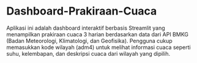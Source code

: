 # Dashboard-Prakiraan-Cuaca
Aplikasi ini adalah dashboard interaktif berbasis Streamlit yang menampilkan prakiraan cuaca 3 harian berdasarkan data dari API BMKG (Badan Meteorologi, Klimatologi, dan Geofisika). Pengguna cukup memasukkan kode wilayah (adm4) untuk melihat informasi cuaca seperti suhu, kelembapan, dan deskripsi cuaca dari wilayah yang dipilih.
